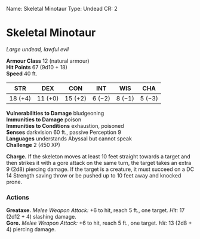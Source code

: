 Name: Skeletal Minotaur
Type: Undead
CR: 2

# Skeletal Minotaur
_Large undead, lawful evil_

**Armour Class** 12 (natural armour)    
**Hit Points** 67 (9d10 + 18)    
**Speed** 40 ft.

| STR     | DEX     | CON     | INT    | WIS    | CHA    |
|---------|---------|---------|--------|--------|--------| 
| 18 (+4) | 11 (+0) | 15 (+2) | 6 (−2) | 8 (−1) | 5 (−3) |

**Vulnerabilities to Damage** bludgeoning    
**Immunities to Damage** poison    
**Immunities to Conditions** exhaustion, poisoned    
**Senses** darkvision 60 ft., passive Perception 9    
**Languages** understands Abyssal but cannot speak    
**Challenge** 2 (450 XP) 

**Charge.** If the skeleton moves at least 10 feet straight towards a target and then strikes it with a gore attack on the same turn, the target takes an extra 9 (2d8) piercing damage. If the target is a creature, it must succeed on a DC 14 Strength saving throw or be pushed up to 10 feet away and knocked prone. 

### Actions 
**Greataxe.** _Melee Weapon Attack:_ +6 to hit, reach 5 ft., one target. _Hit:_ 17 (2d12 + 4) slashing damage.    
**Gore.** _Melee Weapon Attack:_ +6 to hit, reach 5 ft., one target. _Hit:_ 13 (2d8 + 4) piercing damage.